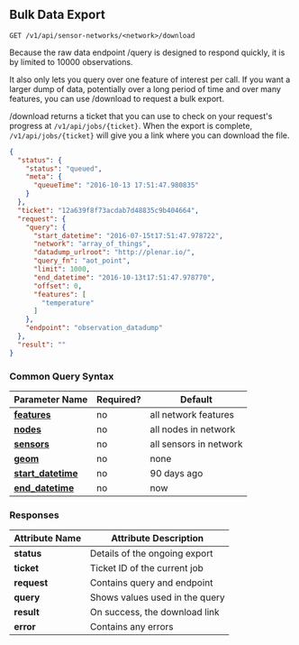 ## Bulk Data Export

`GET /v1/api/sensor-networks/<network>/download`

Because the raw data endpoint /query is designed to respond quickly,
it is by limited to 10000 observations.

It also only lets you query over one feature of interest per call.
If you want a larger dump of data, potentially over a long period
of time and over many features, you can use /download to request a
bulk export.

/download returns a ticket that you can use to check on your request's progress at `/v1/api/jobs/{ticket}`.
When the export is complete, `/v1/api/jobs/{ticket}` will give you a link where you can download the file.

```json
{
  "status": {
    "status": "queued",
    "meta": {
      "queueTime": "2016-10-13 17:51:47.980835"
    }
  },
  "ticket": "12a639f8f73acdab7d48835c9b404664",
  "request": {
    "query": {
      "start_datetime": "2016-07-15t17:51:47.978722",
      "network": "array_of_things",
      "datadump_urlroot": "http://plenar.io/",
      "query_fn": "aot_point",
      "limit": 1000,
      "end_datetime": "2016-10-13t17:51:47.978770",
      "offset": 0,
      "features": [
        "temperature"
      ]
    },
    "endpoint": "observation_datadump"
  },
  "result": ""
}
```

### Common Query Syntax

|**Parameter Name**                                    | **Required?** | **Default**            |
|----------------------------------------------------- | ------------- | ---------------------- |
| [**features**](#features-of-interest)                | no            | all network features   |
| [**nodes**](#nodes)                                  | no            | all nodes in network   |
| [**sensors**](#sensors)                              | no            | all sensors in network |
| [**geom**](#space-filtering)                         | no            | none                   |
| [**start_datetime**](#sensor-network-time-filtering) | no            | 90 days ago            |
| [**end_datetime**](#sensor-network-time-filtering)   | no            | now                    |

### Responses

| **Attribute Name** | **Attribute Description**      |
| ------------------ | ------------------------------ |
| **status**         | Details of the ongoing export  |
| **ticket**         | Ticket ID of the current job   |
| **request**        | Contains query and endpoint    |
| **query**          | Shows values used in the query |
| **result**         | On success, the download link  |
| **error**          | Contains any errors            |
